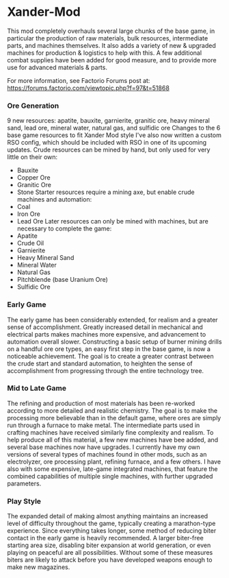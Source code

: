 # Xander-Mod

This mod completely overhauls several large chunks of the base game, in particular the production of raw materials, 
bulk resources, intermediate parts, and machines themselves. It also adds a variety of new & upgraded machines for 
production & logistics to help with this. A few additional combat supplies have been added for good measure, and to 
provide more use for advanced materials & parts.

For more information, see Factorio Forums post at:
https://forums.factorio.com/viewtopic.php?f=97&t=51868

### Ore Generation
9 new resources: apatite, bauxite, garnierite, granitic ore, heavy mineral sand, lead ore, mineral water, natural gas, and sulfidic ore
Changes to the 6 base game resources to fit Xander Mod style
I've also now written a custom RSO config, which should be included with RSO in one of its upcoming updates.
Crude resources can be mined by hand, but only used for very little on their own:
* Bauxite
* Copper Ore
* Granitic Ore
* Stone
Starter resources require a mining axe, but enable crude machines and automation:
* Coal
* Iron Ore
* Lead Ore
Later resources can only be mined with machines, but are necessary to complete the game:
* Apatite
* Crude Oil
* Garnierite
* Heavy Mineral Sand
* Mineral Water
* Natural Gas
* Pitchblende (base Uranium Ore)
* Sulfidic Ore

### Early Game
The early game has been considerably extended, for realism and a greater sense of accomplishment. Greatly increased detail in mechanical and electrical parts makes machines more expensive, and advancement to automation overall slower. Constructing a basic setup of burner mining drills on a handful ore ore types, an easy first step in the base game, is now a noticeable achievement. The goal is to create a greater contrast between the crude start and standard automation, to heighten the sense of accomplishment from progressing through the entire technology tree.

### Mid to Late Game
The refining and production of most materials has been re-worked according to more detailed and realistic chemistry. The goal is to make the processing more believable than in the default game, where ores are simply run through a furnace to make metal. The intermediate parts used in crafting machines have received similarly fine complexity and realism. To help produce all of this material, a few new machines have bee added, and several base machines now have upgrades. I currently have my own versions of several types of machines found in other mods, such as an electrolyzer, ore processing plant, refining furnace, and a few others. I have also with some expensive, late-game integrated machines, that feature the combined capabilities of multiple single machines, with further upgraded parameters.

### Play Style
The expanded detail of making almost anything maintains an increased level of difficulty throughout the game, typically creating a marathon-type experience. Since everything takes longer, some method of reducing biter contact in the early game is heavily recommended. A larger biter-free starting area size, disabling biter expansion at world generation, or even playing on peaceful are all possibilities. Without some of these measures biters are likely to attack before you have developed weapons enough to make new magazines.
